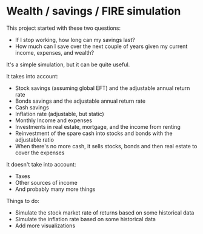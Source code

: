 # Wealth / savings / FIRE simulation

This project started with these two questions:

- If I stop working, how long can my savings last?
- How much can I save over the next couple of years given my current income, expenses, and wealth?

It's a simple simulation, but it can be quite useful.

It takes into account:

- Stock savings (assuming global EFT) and the adjustable annual return rate
- Bonds savings and the adjustable annual return rate
- Cash savings 
- Inflation rate (adjustable, but static)
- Monthly Income and expenses
- Investments in real estate, mortgage, and the income from renting
- Reinvestment of the spare cash into stocks and bonds with the adjustable ratio
- When there's no more cash, it sells stocks, bonds and then real estate to cover the expenses

It doesn't take into account:

- Taxes 
- Other sources of income
- And probably many more things

Things to do:

- Simulate the stock market rate of returns based on some historical data
- Simulate the inflation rate based on some historical data
- Add more visualizations

